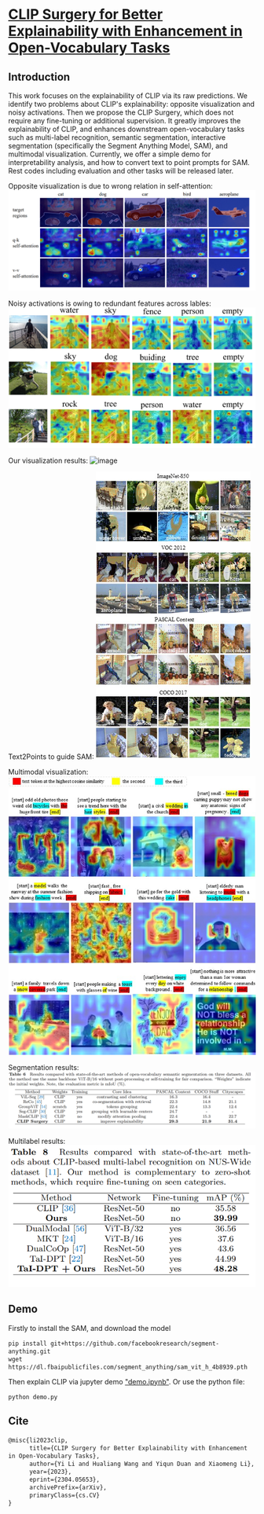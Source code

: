 # [CLIP Surgery for Better Explainability with Enhancement in Open-Vocabulary Tasks](https://arxiv.org/abs/2304.05653)

## Introduction

This work focuses on the explainability of CLIP via its raw predictions. We identify two problems about CLIP's explainability: opposite visualization and noisy activations. Then we propose the CLIP Surgery, which does not require any fine-tuning or additional supervision. It greatly improves the explainability of CLIP, and enhances downstream open-vocabulary tasks such as multi-label recognition, semantic segmentation, interactive segmentation (specifically the Segment Anything Model, SAM), and multimodal visualization. Currently, we offer a simple demo for interpretability analysis, and how to convert text to point prompts for SAM. Rest codes including evaluation and other tasks will be released later.

Opposite visualization is due to wrong relation in self-attention:
![image](figs/fig1.jpg)

Noisy activations is owing to redundant features across lables:
![image](figs/fig2.jpg)

Our visualization results:
![image](figs/fig3.jpg)

Text2Points to guide SAM:
![image](figs/fig4.jpg)

Multimodal visualization:
![image](figs/fig5.jpg)

Segmentation results:
![image](figs/fig6.jpg)

Multilabel results:
![image](figs/fig7.jpg)

## Demo

Firstly to install the SAM, and download the model
```
pip install git+https://github.com/facebookresearch/segment-anything.git
wget https://dl.fbaipublicfiles.com/segment_anything/sam_vit_h_4b8939.pth
```

Then explain CLIP via jupyter demo ["demo.ipynb"](https://github.com/xmed-lab/CLIP_Surgery/blob/master/demo.ipynb).
Or use the python file:
```
python demo.py
```

## Cite
```
@misc{li2023clip,
      title={CLIP Surgery for Better Explainability with Enhancement in Open-Vocabulary Tasks}, 
      author={Yi Li and Hualiang Wang and Yiqun Duan and Xiaomeng Li},
      year={2023},
      eprint={2304.05653},
      archivePrefix={arXiv},
      primaryClass={cs.CV}
}
```
